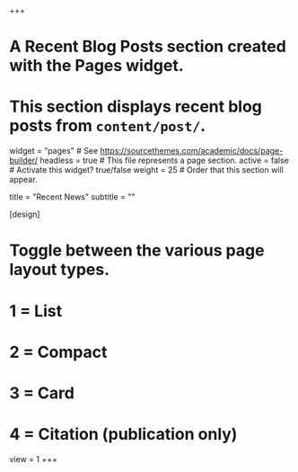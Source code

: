 +++
# A Recent Blog Posts section created with the Pages widget.
# This section displays recent blog posts from `content/post/`.

widget = "pages"  # See https://sourcethemes.com/academic/docs/page-builder/
headless = true  # This file represents a page section.
active = false  # Activate this widget? true/false
weight = 25  # Order that this section will appear.

title = "Recent News"
subtitle = ""

[design]
  # Toggle between the various page layout types.
  #   1 = List
  #   2 = Compact
  #   3 = Card
  #   4 = Citation (publication only)
  view = 1
+++
<!-- - [7/2020] We are happy and honoured to receive an <span style="color:red">Outstanding Paper Award</span> @[ICML2020](https://icml.cc/Conferences/2020/Awards)
- [6/2020] One paper is accepted by [ICML 2020](https://icml.cc/).
- [3/2020] Our work on *extreme low-light denoising* has been selected as an <span style="color:red">Oral presentation</span> in CVPR 2020!
- [3/2020] The new homepage on line.
- [2/2020] One paper is accepted by [CVPR 2020](http://cvpr2020.thecvf.com/).
- [2/2020] One paper is accepted by IEEE Transactions on Neural Network and Learning System (TNNLS) journal. 
- [9/2019] I'm awarded the National Scholarship (*Rank 1st* in Master track of Computer Science, 1 / 800 students at BIT).
- [7/2019] I join the Cambridge Image Analysis Group at University of Cambridge as a visiting student, working with Dr. [Angelica I. Aviles-Rivero](https://angelicaiaviles.wordpress.com/).
- [3/2019] One paper is accepted by [CVPR 2019](http://cvpr2019.thecvf.com/).
- [1/2019] One paper is accepted by Elsevier Neurocomputing journal. -->
